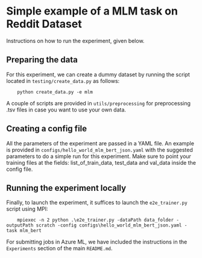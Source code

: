 # Simple example of a MLM task on Reddit Dataset

Instructions on how to run the experiment, given below.

## Preparing the data

For this experiment, we can create a dummy dataset by running the 
script located in `testing/create_data.py` as follows:

```code
    python create_data.py -e mlm
```

A couple of scripts are provided in `utils/preprocessing` for preprocessing .tsv files
in case you want to use your own data.

## Creating a config file

All the parameters of the experiment are passed in a YAML file. An example is
provided in `configs/hello_world_mlm_bert_json.yaml` with the suggested parameters
to do a simple run for this experiment. Make sure to point your training files at
the fields: list_of_train_data, test_data and val_data inside the config file.

## Running the experiment locally

Finally, to launch the experiment, it suffices to launch the `e2e_trainer.py`
script using MPI:

```code
    mpiexec -n 2 python .\e2e_trainer.py -dataPath data_folder -outputPath scratch -config configs\hello_world_mlm_bert_json.yaml -task mlm_bert
```

For submitting jobs in Azure ML, we have included the instructions in the `Experiments` 
section of the main `README.md`.